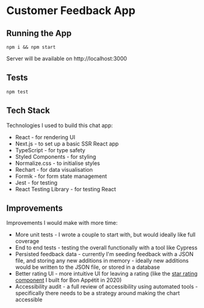 # Customer Feedback App

## Running the App

```
npm i && npm start
```

Server will be available on http://localhost:3000

## Tests

```
npm test
```

## Tech Stack

Technologies I used to build this chat app:

- React - for rendering UI
- Next.js - to set up a basic SSR React app
- TypeScript - for type safety
- Styled Components - for styling
- Normalize.css - to initialise styles
- Rechart - for data visualisation
- Formik - for form state management
- Jest - for testing
- React Testing Library - for testing React

## Improvements

Improvements I would make with more time:

- More unit tests - I wrote a couple to start with, but would ideally like full coverage
- End to end tests - testing the overall functionally with a tool like Cypress
- Persisted feedback data - currently I'm seeding feedback with a JSON file, and storing any new additions in memory - ideally new additions would be written to the JSON file, or stored in a database
- Better rating UI - more intuitive UI for leaving a rating (like the [star rating component](https://www.bonappetit.com/recipe/simple-is-best-dressing) I built for Bon Appétit in 2020)
- Accessibility audit - a full review of accessibility using automated tools - specifically there needs to be a strategy around making the chart accessible
